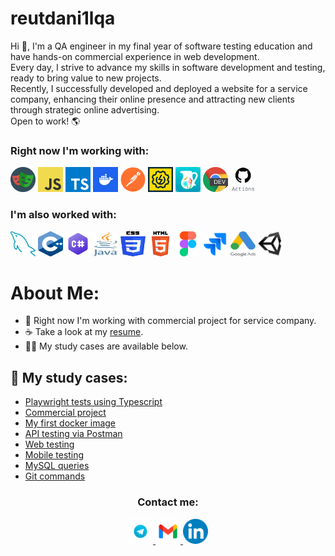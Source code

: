 # reutdani1lqa

Hi 👋, I'm a QA engineer in my final year of software testing education and have hands-on commercial experience in web development. <br>
Every day, I strive to advance my skills in software development and testing, ready to bring value to new projects. <br>
Recently, I successfully developed and deployed a website for a service company, enhancing their online presence and attracting new clients through strategic online advertising. <br>
Open to work! 🌎

### Right now I'm working with:
<img src="https://github.com/reutdani1lqa/reutdani1lqa/blob/main/images/playwright.png" width="40" height="40"> <img src="https://github.com/reutdani1lqa/reutdani1lqa/blob/main/images/javaScript.png" width="40" height="40"> <img src="https://github.com/reutdani1lqa/reutdani1lqa/blob/main/images/typescript.svg" width="40" height="40"> <img src="https://github.com/reutdani1lqa/reutdani1lqa/blob/main/images/docker.jpg" width="40" height="40"> <img src="https://github.com/reutdani1lqa/reutdani1lqa/blob/main/images/postman.png" width="40" height="40"> <img src="https://github.com/reutdani1lqa/reutdani1lqa/blob/main/images/soapui.png" width="40" height="40"> <img src="https://github.com/reutdani1lqa/reutdani1lqa/blob/main/images/charles.png" width="40" height="40"> <img src="https://github.com/reutdani1lqa/reutdani1lqa/blob/main/images/devtools.png" width="40" height="40"> <img src="https://github.com/reutdani1lqa/reutdani1lqa/blob/main/images/GitHub Actions.svg" width="40" height="40">

### I'm also worked with:
<img src="https://github.com/reutdani1lqa/reutdani1lqa/blob/main/images/mysql.png" width="40" height="40"> <img src="https://github.com/reutdani1lqa/reutdani1lqa/blob/main/images/C++.png" width="40" height="40"> <img src="https://github.com/reutdani1lqa/reutdani1lqa/blob/main/images/C-sharp.png" width="40" height="40"> <img src="https://github.com/reutdani1lqa/reutdani1lqa/blob/main/images/Java.png" width="40" height="40"> <img src="https://github.com/reutdani1lqa/reutdani1lqa/blob/main/images/CSS.png" width="40" height="40"> <img src="https://github.com/reutdani1lqa/reutdani1lqa/blob/main/images/HTML.png" width="40" height="40"> <img src="https://github.com/reutdani1lqa/reutdani1lqa/blob/main/images/figma.png" width="40" height="40"> <img src="https://github.com/reutdani1lqa/reutdani1lqa/blob/main/images/jira.png" width="40" height="40"> <img src="https://github.com/reutdani1lqa/reutdani1lqa/blob/main/images/Google_Ads.png" width="40" height="40"> <img src="https://github.com/reutdani1lqa/reutdani1lqa/blob/main/images/Unity.png" width="40" height="40">


# About Me:
- 💢 Right now I'm working with commercial project for service company.
- ☕ Take a look at my [resume](https://drive.google.com/file/d/1Ebih4zbjOt8krNipKgqkz00t3YvR6qAO/view?usp=sharing).
- 👨‍🎓 My study cases are available below.

## 👀 My study cases:
- [Playwright tests using Typescript](https://github.com/reutdani1lqa/playwright_practice)
- [Commercial project](https://resoftime.by)
- [My first docker image](https://hub.docker.com/repositories/kidjoseph8)
- [API testing via Postman](https://github.com/reutdani1lqa/api_testing)
- [Web testing](https://github.com/reutdani1lqa/web_testing)
- [Mobile testing](https://github.com/reutdani1lqa/mobile_testing)
- [MySQL queries](https://github.com/reutdani1lqa/mysql)
- [Git commands](https://github.com/reutdani1lqa/git)


<div align="center">
  <h3>Contact me:</h3>
  <a href="https://t.me/dnclq" target="_blank">
    <img src="https://github.com/reutdani1lqa/reutdani1lqa/blob/main/images/tg.png" width="40" height="40">
  </a>
  <a href="mailto:workdnl21@gmail.com" target="_blank">
    <img src="https://github.com/reutdani1lqa/reutdani1lqa/blob/main/images/gmail.png" width="40" height="40">
  </a>
  <a href="https://linkedin.com/in/reutdani1lqa" target="_blank">
    <img src="https://github.com/reutdani1lqa/reutdani1lqa/blob/main/images/linkedin.png" width="40" height="40">
  </a>
</div>

